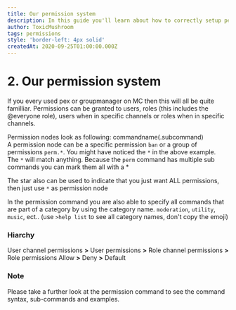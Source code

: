 ```yaml
---
title: Our permission system
description: In this guide you'll learn about how to correctly setup permissions for roles, users or channel-specific.
author: ToxicMushroom
tags: permissions
style: 'border-left: 4px solid'
createdAt: 2020-09-25T01:00:00.000Z
---
```


# 2. Our permission system
If you every used pex or groupmanager on MC then this will all be quite familliar.
Permissions can be granted to users, roles (this includes the @everyone role), users when in specific channels or roles when in specific channels.

Permission nodes look as following: commandname(.subcommand)<br>
A permission node can be a specific permission `ban` or a group of permissions `perm.*`.
You might have noticed the `*` in the above example. The `*` will match anything.
Because the `perm` command has multiple sub commands you can mark them all with a \*

The star also can be used to indicate that you just want ALL permissions, then just use `*` as permission node

In the permission command you are also able to specify all commands that are part of a category by using the category name.
`moderation`, `utility`, `music`, ect.. (use `>help list` to see all category names, don't copy the emoji)

### Hiarchy
User channel permissions **>** User permissions **>** Role channel permissions **>** Role permissions
Allow **>** Deny **>** Default

### Note
Please take a further look at <nuxt-link to='/commands?c=administration&q=permission' class='text-link'>the permission command</nuxt-link> to see the command syntax, sub-commands and examples.